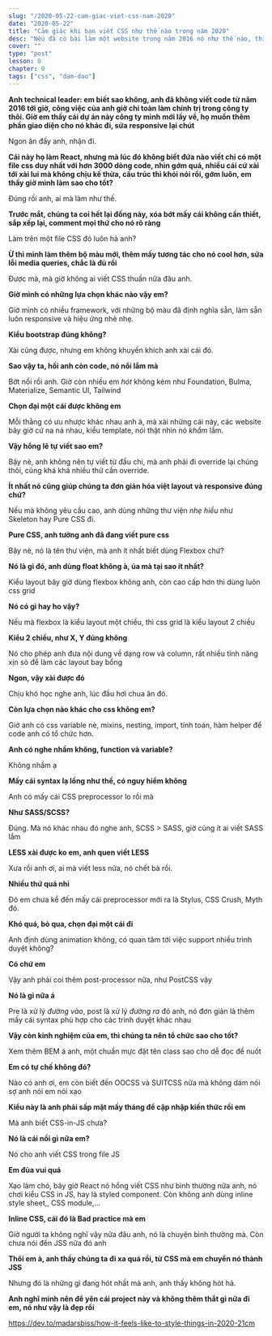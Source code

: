```yaml
---
slug: "/2020-05-22-cam-giac-viet-css-nam-2020"
date: "2020-05-22"
title: "Cảm giác khi bạn viết CSS như thế nào trong năm 2020"
desc: "Nếu đã có bài làm một website trong năm 2016 nó như thế nào, thì giờ ta sẽ nói xem viết css trong năm 2020 sẽ ra mần sao"
cover: ""
type: "post"
lesson: 0
chapter: 0
tags: ["css", "dam-dao"]
---
```


**Anh technical leader: em biết sao không, anh đã không viết code từ năm 2016 tới giờ, công việc của anh giờ chỉ toàn làm chính trị trong công ty thôi. Giờ em thấy cái dự án này công ty mình mới lấy về, họ muốn thêm phần giao diện cho nó khác đi, sửa responsive lại chút**

Ngon ăn đấy anh, nhận đi.

**Cái này họ làm React, nhưng mà lúc đó không biết đứa nào viết chỉ có một file css duy nhất với hơn 3000 dòng code, nhìn gớm quá, nhiều cái cứ xài tới xài lui mà không chịu kế thừa, cấu trúc thì khỏi nói rồi, gớm luôn, em thấy giờ mình làm sao cho tốt?**

Đúng rồi anh, ai mà làm như thế.

**Trước mắt, chúng ta coi hết lại đống này, xóa bớt mấy cái không cần thiết, sắp xếp lại, comment mọi thứ cho nó rõ ràng**

Làm trên một file CSS đó luôn hả anh?

**Ừ thì mình làm thêm bộ màu mới, thêm mấy tương tác cho nó cool hơn, sửa lỗi media queries, chắc là đủ rồi**

Được mà, mà giờ không ai viết CSS thuần nữa đâu anh.

**Giờ mình có những lựa chọn khác nào vậy em?**

Giờ mình có nhiều framework, với những bộ màu đã định nghĩa sẵn, làm sẵn luôn responsive và hiệu ứng nhè nhẹ.

**Kiểu bootstrap đúng không?**

Xài cũng được, nhưng em không khuyến khích anh xài cái đó.

**Sao vậy ta, hồi anh còn code, nó nổi lắm mà**

Bớt nổi rồi anh. Giờ còn nhiều em _hót_ không kém như Foundation, Bulma, Materialize, Semantic UI, Tailwind

**Chọn đại một cái được không em**

Mỗi thằng có ưu nhược khác nhau anh à, mà xài những cái này, các website bây giờ cứ na ná nhau, kiểu template, nói thật nhìn nó _khắm_ lắm.

**Vậy hổng lẽ tự viết sao em?**

Bậy nè, anh không nên tự viết từ đầu chi, mà anh phải đi override lại chúng thôi, cũng khá khá nhiều thứ cần override.

**Ít nhất nó cũng giúp chúng ta đơn giản hóa việt layout và responsive đúng chứ?**

Nếu mà không yêu cầu cao, anh dùng những thư viện _nhẹ hiều_ như Skeleton hay Pure CSS đi.

**Pure CSS, anh tưởng anh đã đang viết pure css**

Bậy nè, nó là tên thư viện, mà anh ít nhất biết dùng Flexbox chứ?

**Nó là gì đó, anh dùng float không à, ủa mà tại sao ít nhất?**

Kiểu layout bây giờ dùng flexbox không anh, còn cao cấp hơn thì dùng luôn css grid

**Nó có gì hay ho vậy?**

Nếu mà flexbox là kiểu layout một chiều, thì css grid là kiểu layout 2 chiều

**Kiểu 2 chiều, như X, Y đúng không**

Nó cho phép anh đưa nội dung về dạng row và column, rất nhiều tính năng xịn sò để làm các layout bay bổng

**Ngon, vậy xài được đó**

Chịu khó học nghe anh, lúc đầu hơi chua ăn đó.

**Còn lựa chọn nào khác cho css không em?**

Giờ anh có css variable nè, mixins, nesting, import, tính toán, hàm helper để code anh có tổ chức hơn.

**Anh có nghe nhầm không, function và variable?**

Không nhầm ạ

**Mấy cái syntax lạ lồng như thế, có nguy hiểm không**

Anh có mấy cái CSS preprocessor lo rồi mà

**Như SASS/SCSS?**

Đúng. Mà nó khác nhau đó nghe anh, SCSS > SASS, giờ cũng ít ai viết SASS lắm

**LESS xài được ko em, anh quen viết LESS**

Xưa rồi anh ơi, ai mà viết less nữa, nó chết bà rồi.

**Nhiều thứ quá nhỉ**

Đó em chưa kể đến mấy cái preprocessor mới ra là Stylus, CSS Crush, Myth đó.

**Khó quá, bỏ qua, chọn đại một cái đi**

Anh định dùng animation không, có quan tâm tới việc support nhiều trình duyệt không?

**Có chứ em**

Vậy anh phải coi thêm post-processor nữa, như PostCSS vậy

**Nó là gì nữa á**

Pre là xử lý _đường vào_, post là xử lý _đường ra_ đó anh, nó đơn giản là thêm mấy cái syntax phù hợp cho các trình duyệt khác nhau

**Vậy còn kinh nghiệm của em, thì chúng ta nên tổ chức sao cho tốt?**

Xem thêm BEM á anh, một chuẩn mực đặt tên class sao cho dễ đọc để nuốt

**Em có tự chế không đó?**

Nào có anh ơi, em còn biết đến OOCSS và SUITCSS nữa mà không dám nói sợ anh nói em nói xạo

**Kiểu này là anh phải sấp mặt mấy tháng để cập nhập kiến thức rồi em**

Mà anh biết CSS-in-JS chưa?

**Nó là cái nồi gì nữa em?**

Nó cho anh viết CSS trong file JS

**Em đùa vui quá**

Xạo làm chó, bây giờ React nó hổng viết CSS như bình thường nữa anh, nó chơi kiểu CSS in JS, hay là styled component. Còn không anh dùng inline style sheet,, CSS module,...

**Inline CSS, cái đó là Bad practice mà em**

Giờ người ta không nghĩ vậy nữa đâu anh, nó là chuyện bình thường mà. Còn chưa nói đến JSS nữa đó anh

**Thôi em à, anh thấy chúng ta đi xa quá rồi, từ CSS mà em chuyển nó thành JSS**

Nhưng đó là những gì đang hót nhất mà anh, anh thấy không hót hả.

**Anh nghĩ mình nên để yên cái project này và không thêm thắt gì nữa đi em, nó như vậy là đẹp rồi**

https://dev.to/madarsbiss/how-it-feels-like-to-style-things-in-2020-21cm
